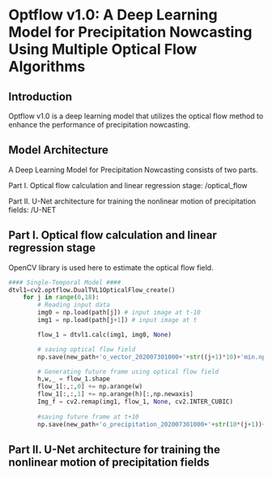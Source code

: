 # Optflow v1.0: A Deep Learning Model for Precipitation Nowcasting Using Multiple Optical Flow Algorithms

## Introduction
Optflow v1.0 is a deep learning model that utilizes the optical flow method to enhance the performance of precipitation nowcasting.

## Model Architecture 
A Deep Learning Model for Precipitation Nowcasting consists of two parts.

Part I. Optical flow calculation and linear regression stage: /optical_flow

Part II. U-Net architecture for training the nonlinear motion of precipitation fields: /U-NET

## Part I. Optical flow calculation and linear regression stage

OpenCV library is used here to estimate the optical flow field.

```python
#### Single-Temporal Model ####
dtvl1=cv2.optflow.DualTVL1OpticalFlow_create()
    for j in range(0,18):
        # Reading input data
        img0 = np.load(path[j]) # input image at t-10
        img1 = np.load(path[j+1]) # input image at t

        flow_1 = dtvl1.calc(img1, img0, None)

        # saving optical flow field
        np.save(new_path+'o_vector_202007301000+'+str((j+1)*10)+'min.npy',flow_1)

        # Generating future frame using optical flow field
        h,w,_ = flow_1.shape
        flow_1[:,:,0] += np.arange(w)
        flow_1[:,:,1] += np.arange(h)[:,np.newaxis]
        Img_f = cv2.remap(img1, flow_1, None, cv2.INTER_CUBIC)
        
        #saving future frame at t+10
        np.save(new_path+'o_precipitation_202007301000+'+str(10*(j+1))+'min.npy',Img_f)
```

## Part II. U-Net architecture for training the nonlinear motion of precipitation fields
